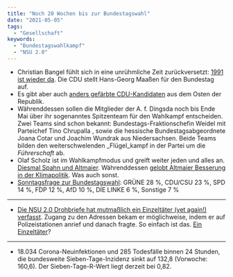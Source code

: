 ```yaml
---
title: "Noch 20 Wochen bis zur Bundestagswahl"
date: "2021-05-05"
tags:
  - "Gesellschaft"
keywords:
  - "Bundestagswahlkampf"
  - "NSU 2.0"
---
```


- Christian Bangel fühlt sich in eine unrühmliche Zeit zurückversetzt: [1991 ist wieder da](https://www.zeit.de/politik/deutschland/2021-05/hans-georg-maassen-cdu-suedthueringen-bundestagskandidatur-direktkandidat/komplettansicht). Die CDU stellt Hans-Georg Maaßen für den Bundestag auf.
- Es gibt aber auch [anders gefärbte CDU-Kandidaten](https://www.zeit.de/politik/deutschland/2021-04/marco-wanderwitz-cdu-spitzenkandidat-sachsen-ostdeutschland) aus dem Osten der Republik.
- Währenddessen sollen die Mitglieder der A. f. Dingsda noch bis Ende Mai über ihr sogenanntes Spitzenteam für den Wahlkampf entscheiden. Zwei Teams sind schon bekannt: Bundestags-Fraktionschefin Weidel mit Parteichef Tino Chrupalla , sowie die hessische Bundestagsabgeordnete Joana Cotar und Joachim Wundrak aus Niedersachsen. Beide Teams bilden den weiterschwelenden _Flügel_kampf in der Partei um die _Führerschaft_ ab.
- Olaf Scholz ist im Wahlkampfmodus und greift weiter jeden und alles an. [Diesmal Spahn und Altmaier](https://www.spiegel.de/politik/deutschland/kritik-an-cdu-ministern-olaf-scholz-greift-jens-spahn-und-peter-altmaier-an-a-77e73196-e330-4cbb-8665-3a95ad64a1c8). Währenddessen [gelobt Altmaier Besserung in der Klimapolitik](https://taz.de/Wirtschaftsminister-zum-Klimaschutz/!5765429/). Was auch sonst.
- [Sonntagsfrage zur Bundestagswahl](https://www.wahlrecht.de/umfragen/): GRÜNE 28 %, CDU/CSU 23 %, SPD 14 %, FDP 12 %, AfD 10 %, DIE LINKE 6 %, Sonstige 7 %

* * *

- [Die NSU 2.0 Drohbriefe hat mutmaßlich ein Einzeltäter (yet again!) verfasst](https://www.sueddeutsche.de/politik/nsu-2-0-festnahme-ermittler-falscher-polizist-1.5283613). Zugang zu den Adressen bekam er möglichweise, indem er auf Polizeistationen anrief und danach fragte. So einfach ist das. [Ein Einzeltäter](https://twitter.com/stephanpalagan/status/1389568207065866247)?

* * *

- 18.034 Corona-Neuinfektionen und 285 Todesfälle binnen 24 Stunden, die bundesweite Sieben-Tage-Inzidenz sinkt auf 132,8 (Vorwoche: 160,6). Der Sieben-Tage-R-Wert liegt derzeit bei 0,82.
